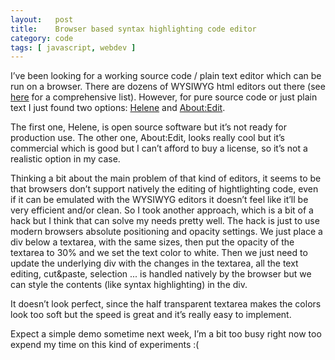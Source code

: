 ```yaml
---
layout:   post
title:    Browser based syntax highlighting code editor
category: code
tags: [ javascript, webdev ]
---
```


I’ve been looking for a working source code / plain text editor which can be run
on a browser. There are dozens of WYSIWYG html editors out there (see [here][1]
for a comprehensive list). However, for pure source code or just plain text I
just found two options: [Helene][2] and [About:Edit][3].

The first one, Helene, is open source software but it’s not ready for production
use. The other one, About:Edit, looks really cool but it’s commercial which is
good but I can’t afford to buy a license, so it’s not a realistic option in my
case.

Thinking a bit about the main problem of that kind of editors, it seems to be
that browsers don’t support natively the editing of hightlighting code, even if
it can be emulated with the WYSIWYG editors it doesn’t feel like it’ll be very
efficient and/or clean. So I took another approach, which is a bit of a hack
but I think that can solve my needs pretty well. The hack is just to use modern
browsers absolute positioning and opacity settings. We just place a div below a
textarea, with the same sizes, then put the opacity of the textarea to 30% and
we set the text color to white. Then we just need to update the underlying div
with the changes in the textarea, all the text editing, cut&paste, selection ...
is handled natively by the browser but we can style the contents (like syntax
highlighting) in the div.

It doesn’t look perfect, since the half transparent textarea makes the colors
look too soft but the speed is great and it’s really easy to implement.

Expect a simple demo sometime next week, I’m a bit too busy right now too expend
my time on this kind of experiments :(


[1]: http://www.geniisoft.com/showcase.nsf/WebEditors
[2]: http://helene.muze.nl/
[3]: http://aboutedit.com/

